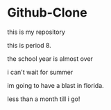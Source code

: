# Github-Clone

this is my repository

this is period 8.

the school year is almost over

i can't wait for summer 

im going to have a blast in florida.

less than a month till i go!